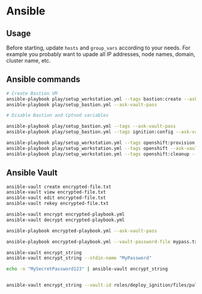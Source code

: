 # Ansible

## Usage

Before starting, update `hosts` and `group_vars` according to your needs. For example you probably want to upade all IP addresses, node names, domain, cluster name, etc.

## Ansible commands

```sh
# Create Bastion VM
ansible-playbook play/setup_workstation.yml --tags bastion:create --ask-vault-pass
ansible-playbook play/setup_bastion.yml --ask-vault-pass

# Disable Bastion and Cptnod variables


```

```sh
ansible-playbook play/setup_bastion.yml --tags --ask-vault-pass
ansible-playbook play/setup_bastion.yml --tags ignition:config --ask-vault-pass

ansible-playbook play/setup_workstation.yml --tags openshift:provision --ask-vault-pass
ansible-playbook play/setup_workstation.yml --tags openshift --ask-vault-pass
ansible-playbook play/setup_workstation.yml --tags openshift:cleanup --ask-vault-pass
```

## Ansible Vault

```sh
ansible-vault create encrypted-file.txt
ansible-vault view encrypted-file.txt
ansible-vault edit encrypted-file.txt
ansible-vault rekey encrypted-file.txt

ansible-vault encrypt encrypted-playbook.yml
ansible-vault decrypt encrypted-playbook.yml

ansible-playbook encrypted-playbook.yml --ask-vault-pass

ansible-playbook encrypted-playbook.yml --vault-password-file mypass.txt

ansible-vault encrypt_string
ansible-vault encrypt_string --stdin-name "MyPassword"

echo -n "MySecretPassword123" | ansible-vault encrypt_string


ansible-vault encrypt_string --vault-id roles/deploy_ignition/files/pull_secret --stdin-name 'pull_secret'
```

